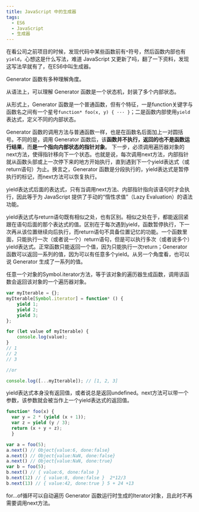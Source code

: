 ```yaml
---
title: JavaScript 中的生成器
tags:
  - ES6
  - JavaScript
  - 生成器
---
```



在看公司之前项目的时候，发现代码中某些函数前有`*`符号，然后函数内部也有`yield`，心想这是什么写法，难道 JavaScript 又更新了吗，翻了一下资料，发现这写法早就有了，在ES6中叫生成器。

<!-- more -->

Generator 函数有多种理解角度。
    
从语法上，可以理解 Generator 函数是一个状态机，封装了多个内部状态。
    
从形式上，Generator 函数是一个普通函数，但有个特征，一是function关键字与函数名之间有一个星号`function* foo(x, y) { ··· }`；二是函数内部使用`yield`表达式，定义不同的内部状态。

Generator 函数的调用方法与普通函数一样，也是在函数名后面加上一对圆括号。不同的是，调用 Generator 函数后，该**函数并不执行，返回的也不是函数运行结果**，而**是一个指向内部状态的指针对象**。 下一步，必须调用遍历器对象的next方法，使得指针移向下一个状态。也就是说，每次调用next方法，内部指针就从函数头部或上一次停下来的地方开始执行，直到遇到下一个yield表达式（或return语句）为止。换言之，Generator 函数是分段执行的，yield表达式是暂停执行的标记，而next方法可以恢复执行。

yield表达式后面的表达式，只有当调用next方法、内部指针指向该语句时才会执行，因此等于为 JavaScript 提供了手动的“惰性求值”（Lazy Evaluation）的语法功能。

yield表达式与return语句既有相似之处，也有区别。相似之处在于，都能返回紧跟在语句后面的那个表达式的值。区别在于每次遇到yield，函数暂停执行，下一次再从该位置继续向后执行，而return语句不具备位置记忆的功能。一个函数里面，只能执行一次（或者说一个）return语句，但是可以执行多次（或者说多个）yield表达式。正常函数只能返回一个值，因为只能执行一次return；Generator 函数可以返回一系列的值，因为可以有任意多个yield。从另一个角度看，也可以说 Generator 生成了一系列的值。

任意一个对象的Symbol.iterator方法，等于该对象的遍历器生成函数，调用该函数会返回该对象的一个遍历器对象。

```javascript
var myIterable = {};
myIterable[Symbol.iterator] = function* () {
    yield 1;
    yield 2;
    yield 3;
};

for (let value of myIterable) { 
    console.log(value); 
}
// 1
// 2
// 3

//or

console.log([...myIterable]); // [1, 2, 3]
```

yield表达式本身没有返回值，或者说总是返回undefined。next方法可以带一个参数，该参数就会被当作上一个yield表达式的返回值。
    
```javascript
function* foo(x) {
  var y = 2 * (yield (x + 1));
  var z = yield (y / 3);
  return (x + y + z);
  }

var a = foo(5);
a.next() // Object{value:6, done:false}
a.next() // Object{value:NaN, done:false}
a.next() // Object{value:NaN, done:true}
var b = foo(5);
b.next() // { value:6, done:false }
b.next(12) // { value:8, done:false }  2*12/3
b.next(13) // { value:42, done:true } 5 + 24 +13
```

for...of循环可以自动遍历 Generator 函数运行时生成的Iterator对象，且此时不再需要调用next方法。
